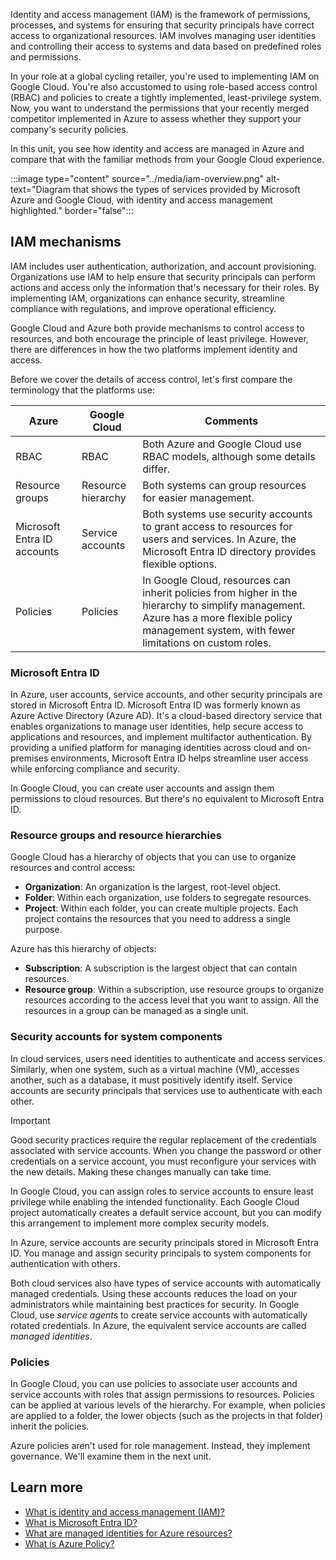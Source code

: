 Identity and access management (IAM) is the framework of permissions, processes, and systems for ensuring that security principals have correct access to organizational resources. IAM involves managing user identities and controlling their access to systems and data based on predefined roles and permissions.

In your role at a global cycling retailer, you're used to implementing IAM on Google Cloud. You're also accustomed to using role-based access control (RBAC) and policies to create a tightly implemented, least-privilege system. Now, you want to understand the permissions that your recently merged competitor implemented in Azure to assess whether they support your company's security policies.

In this unit, you see how identity and access are managed in Azure and compare that with the familiar methods from your Google Cloud experience.

:::image type="content" source="../media/iam-overview.png" alt-text="Diagram that shows the types of services provided by Microsoft Azure and Google Cloud, with identity and access management highlighted." border="false":::

## IAM mechanisms

IAM includes user authentication, authorization, and account provisioning. Organizations use IAM to help ensure that security principals can perform actions and access only the information that's necessary for their roles. By implementing IAM, organizations can enhance security, streamline compliance with regulations, and improve operational efficiency.

Google Cloud and Azure both provide mechanisms to control access to resources, and both encourage the principle of least privilege. However, there are differences in how the two platforms implement identity and access.

Before we cover the details of access control, let's first compare the terminology that the platforms use:

| Azure | Google Cloud | Comments |
|---|---|---|
| RBAC | RBAC | Both Azure and Google Cloud use RBAC models, although some details differ. |
| Resource groups | Resource hierarchy | Both systems can group resources for easier management. |
| Microsoft Entra ID accounts | Service accounts | Both systems use security accounts to grant access to resources for users and services. In Azure, the Microsoft Entra ID directory provides flexible options. |
| Policies | Policies | In Google Cloud, resources can inherit policies from higher in the hierarchy to simplify management. Azure has a more flexible policy management system, with fewer limitations on custom roles. |

### Microsoft Entra ID

In Azure, user accounts, service accounts, and other security principals are stored in Microsoft Entra ID. Microsoft Entra ID was formerly known as Azure Active Directory (Azure AD). It's a cloud-based directory service that enables organizations to manage user identities, help secure access to applications and resources, and implement multifactor authentication. By providing a unified platform for managing identities across cloud and on-premises environments, Microsoft Entra ID helps streamline user access while enforcing compliance and security.

In Google Cloud, you can create user accounts and assign them permissions to cloud resources. But there's no equivalent to Microsoft Entra ID.

### Resource groups and resource hierarchies

Google Cloud has a hierarchy of objects that you can use to organize resources and control access:

- **Organization**: An organization is the largest, root-level object.
- **Folder**: Within each organization, use folders to segregate resources.
- **Project**: Within each folder, you can create multiple projects. Each project contains the resources that you need to address a single purpose.

Azure has this hierarchy of objects:

- **Subscription**: A subscription is the largest object that can contain resources.
- **Resource group**: Within a subscription, use resource groups to organize resources according to the access level that you want to assign. All the resources in a group can be managed as a single unit.

### Security accounts for system components

In cloud services, users need identities to authenticate and access services. Similarly, when one system, such as a virtual machine (VM), accesses another, such as a database, it must positively identify itself. Service accounts are security principals that services use to authenticate with each other.

> [!IMPORTANT]
> Good security practices require the regular replacement of the credentials associated with service accounts. When you change the password or other credentials on a service account, you must reconfigure your services with the new details. Making these changes manually can take time.

In Google Cloud, you can assign roles to service accounts to ensure least privilege while enabling the intended functionality. Each Google Cloud project automatically creates a default service account, but you can modify this arrangement to implement more complex security models.

In Azure, service accounts are security principals stored in Microsoft Entra ID. You manage and assign security principals to system components for authentication with others.

Both cloud services also have types of service accounts with automatically managed credentials. Using these accounts reduces the load on your administrators while maintaining best practices for security. In Google Cloud, use *service agents* to create service accounts with automatically rotated credentials. In Azure, the equivalent service accounts are called *managed identities*.

### Policies

In Google Cloud, you can use policies to associate user accounts and service accounts with roles that assign permissions to resources. Policies can be applied at various levels of the hierarchy. For example, when policies are applied to a folder, the lower objects (such as the projects in that folder) inherit the policies.

Azure policies aren't used for role management. Instead, they implement governance. We'll examine them in the next unit.

## Learn more

- [What is identity and access management (IAM)?](/entra/fundamentals/introduction-identity-access-management)
- [What is Microsoft Entra ID?](/entra/fundamentals/whatis)
- [What are managed identities for Azure resources?](/entra/identity/managed-identities-azure-resources/overview)
- [What is Azure Policy?](/azure/governance/policy/overview)
